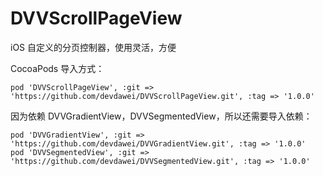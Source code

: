# DVVScrollPageView
iOS 自定义的分页控制器，使用灵活，方便

CocoaPods 导入方式：
```
pod 'DVVScrollPageView', :git => 'https://github.com/devdawei/DVVScrollPageView.git', :tag => '1.0.0'
```

因为依赖 DVVGradientView，DVVSegmentedView，所以还需要导入依赖：
```
pod 'DVVGradientView', :git => 'https://github.com/devdawei/DVVGradientView.git', :tag => '1.0.0'
pod 'DVVSegmentedView', :git => 'https://github.com/devdawei/DVVSegmentedView.git', :tag => '1.0.0'
```
